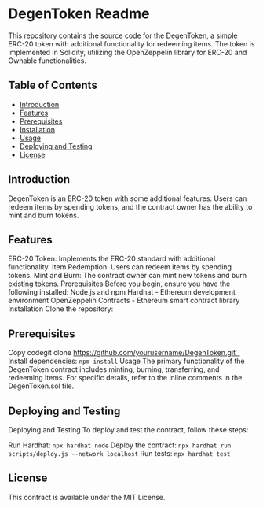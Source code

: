 # DegenToken Readme

This repository contains the source code for the DegenToken, a simple ERC-20 token with additional functionality for redeeming items. The token is implemented in Solidity, utilizing the OpenZeppelin library for ERC-20 and Ownable functionalities.

## Table of Contents
- [Introduction](#introduction)
- [Features](#features)
- [Prerequisites](#prerequisites)
- [Installation](#installation)
- [Usage](#usage)
- [Deploying and Testing](#deploying-and-testing)
- [License](#license)

## Introduction

DegenToken is an ERC-20 token with some additional features. Users can redeem items by spending tokens, and the contract owner has the ability to mint and burn tokens.

## Features
ERC-20 Token: Implements the ERC-20 standard with additional functionality.
Item Redemption: Users can redeem items by spending tokens.
Mint and Burn: The contract owner can mint new tokens and burn existing tokens.
Prerequisites
Before you begin, ensure you have the following installed:
Node.js and npm
Hardhat - Ethereum development environment
OpenZeppelin Contracts - Ethereum smart contract library
Installation
Clone the repository:

## Prerequisites
Copy codegit clone https://github.com/yourusername/DegenToken.git``
Install dependencies:
``npm install``
Usage
The primary functionality of the DegenToken contract includes minting, burning, transferring, and redeeming items. For specific details, refer to the inline comments in the DegenToken.sol file.

## Deploying and Testing
Deploying and Testing
To deploy and test the contract, follow these steps:

Run Hardhat:
``npx hardhat node``
Deploy the contract:
``npx hardhat run scripts/deploy.js --network localhost``
Run tests:
``npx hardhat test``

## License
This contract is available under the MIT License.

